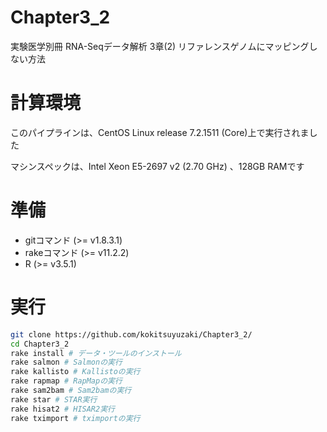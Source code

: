 # Chapter3_2
実験医学別冊 RNA-Seqデータ解析 3章(2) リファレンスゲノムにマッピングしない方法

# 計算環境
このパイプラインは、CentOS Linux release 7.2.1511 (Core)上で実行されました

マシンスペックは、Intel Xeon E5-2697 v2 (2.70 GHz) 、128GB RAMです

# 準備
- gitコマンド (>= v1.8.3.1)
- rakeコマンド (>= v11.2.2)
- R (>= v3.5.1)

# 実行

```bash
git clone https://github.com/kokitsuyuzaki/Chapter3_2/
cd Chapter3_2
rake install # データ・ツールのインストール
rake salmon # Salmonの実行
rake kallisto # Kallistoの実行
rake rapmap # RapMapの実行
rake sam2bam # Sam2bamの実行
rake star # STAR実行
rake hisat2 # HISAR2実行
rake tximport # tximportの実行
````